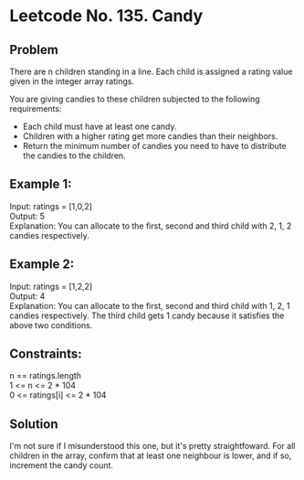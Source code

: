 # Leetcode No. 135.  Candy

## Problem

There are n children standing in a line. Each child is assigned a rating value given in the integer array ratings.

You are giving candies to these children subjected to the following requirements:

- Each child must have at least one candy.
- Children with a higher rating get more candies than their neighbors.
- Return the minimum number of candies you need to have to distribute the candies to the children.

 

## Example 1:

Input: ratings = [1,0,2]  
Output: 5  
Explanation: You can allocate to the first, second and third child with 2, 1, 2 candies respectively.


## Example 2:

Input: ratings = [1,2,2]  
Output: 4  
Explanation: You can allocate to the first, second and third child with 1, 2, 1 candies respectively.
The third child gets 1 candy because it satisfies the above two conditions.
 

## Constraints:

n == ratings.length  
1 <= n <= 2 * 104  
0 <= ratings[i] <= 2 * 104

## Solution
I'm not sure if I misunderstood this one, but it's pretty straightfoward.  For all children in the array, confirm that at least one neighbour is lower, and if so, increment the candy count.
